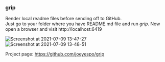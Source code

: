 ### grip
Render local readme files before sending off to GitHub. <br/>
Just go to your folder where you have README.md file and run *grip*. Now open
a browser and visit http://localhost:6419

![Screenshot at 2021-07-09 13-47-27](https://user-images.githubusercontent.com/43972902/125073617-88e34000-e0bc-11eb-849b-52e1b8bf4422.png)
![Screenshot at 2021-07-09 13-48-51](https://user-images.githubusercontent.com/43972902/125073622-8a146d00-e0bc-11eb-83bc-87efbb67b815.png)

Project page: https://github.com/joeyespo/grip

